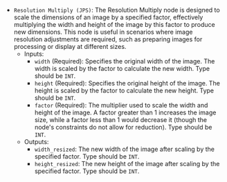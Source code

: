 - `Resolution Multiply (JPS)`: The Resolution Multiply node is designed to scale the dimensions of an image by a specified factor, effectively multiplying the width and height of the image by this factor to produce new dimensions. This node is useful in scenarios where image resolution adjustments are required, such as preparing images for processing or display at different sizes.
    - Inputs:
        - `width` (Required): Specifies the original width of the image. The width is scaled by the factor to calculate the new width. Type should be `INT`.
        - `height` (Required): Specifies the original height of the image. The height is scaled by the factor to calculate the new height. Type should be `INT`.
        - `factor` (Required): The multiplier used to scale the width and height of the image. A factor greater than 1 increases the image size, while a factor less than 1 would decrease it (though the node's constraints do not allow for reduction). Type should be `INT`.
    - Outputs:
        - `width_resized`: The new width of the image after scaling by the specified factor. Type should be `INT`.
        - `height_resized`: The new height of the image after scaling by the specified factor. Type should be `INT`.
